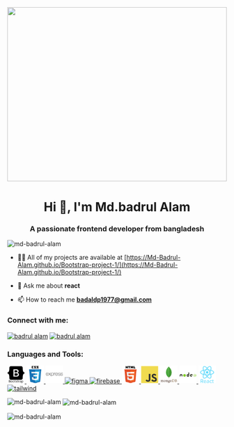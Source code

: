 <!--Markdown-->

<img src="./Black And Blue Modern Marketing Outdoor Banner (1).png" width="100%" height="400"/>

<h1 align="center">Hi 👋, I'm Md.badrul Alam</h1>
<h3 align="center">A passionate frontend developer from bangladesh</h3>

<p align="left"> <img src="https://komarev.com/ghpvc/?username=md-badrul-alam&label=Profile%20views&color=0e75b6&style=flat" alt="md-badrul-alam" /> </p>

- 👨‍💻 All of my projects are available at [https://Md-Badrul-Alam.github.io/Bootstrap-project-1/](https://Md-Badrul-Alam.github.io/Bootstrap-project-1/)

- 💬 Ask me about **react**

- 📫 How to reach me **badaldp1977@gmail.com**

<h3 align="left">Connect with me:</h3>
<p align="left">
<a href="https://linkedin.com/in/badrul alam" target="blank"><img align="center" src="https://raw.githubusercontent.com/rahuldkjain/github-profile-readme-generator/master/src/images/icons/Social/linked-in-alt.svg" alt="badrul alam" height="30" width="40" /></a>
<a href="https://fb.com/badrul alam" target="blank"><img align="center" src="https://raw.githubusercontent.com/rahuldkjain/github-profile-readme-generator/master/src/images/icons/Social/facebook.svg" alt="badrul alam" height="30" width="40" /></a>
</p>

<h3 align="left">Languages and Tools:</h3>
<p align="left"> <a href="https://getbootstrap.com" target="_blank" rel="noreferrer"> <img src="https://raw.githubusercontent.com/devicons/devicon/master/icons/bootstrap/bootstrap-plain-wordmark.svg" alt="bootstrap" width="40" height="40"/> </a> <a href="https://www.w3schools.com/css/" target="_blank" rel="noreferrer"> <img src="https://raw.githubusercontent.com/devicons/devicon/master/icons/css3/css3-original-wordmark.svg" alt="css3" width="40" height="40"/> </a> <a href="https://expressjs.com" target="_blank" rel="noreferrer"> <img src="https://raw.githubusercontent.com/devicons/devicon/master/icons/express/express-original-wordmark.svg" alt="express" width="40" height="40"/> </a> <a href="https://www.figma.com/" target="_blank" rel="noreferrer"> <img src="https://www.vectorlogo.zone/logos/figma/figma-icon.svg" alt="figma" width="40" height="40"/> </a> <a href="https://firebase.google.com/" target="_blank" rel="noreferrer"> <img src="https://www.vectorlogo.zone/logos/firebase/firebase-icon.svg" alt="firebase" width="40" height="40"/> </a> <a href="https://www.w3.org/html/" target="_blank" rel="noreferrer"> <img src="https://raw.githubusercontent.com/devicons/devicon/master/icons/html5/html5-original-wordmark.svg" alt="html5" width="40" height="40"/> </a> <a href="https://developer.mozilla.org/en-US/docs/Web/JavaScript" target="_blank" rel="noreferrer"> <img src="https://raw.githubusercontent.com/devicons/devicon/master/icons/javascript/javascript-original.svg" alt="javascript" width="40" height="40"/> </a> <a href="https://www.mongodb.com/" target="_blank" rel="noreferrer"> <img src="https://raw.githubusercontent.com/devicons/devicon/master/icons/mongodb/mongodb-original-wordmark.svg" alt="mongodb" width="40" height="40"/> </a> <a href="https://nodejs.org" target="_blank" rel="noreferrer"> <img src="https://raw.githubusercontent.com/devicons/devicon/master/icons/nodejs/nodejs-original-wordmark.svg" alt="nodejs" width="40" height="40"/> </a> <a href="https://reactjs.org/" target="_blank" rel="noreferrer"> <img src="https://raw.githubusercontent.com/devicons/devicon/master/icons/react/react-original-wordmark.svg" alt="react" width="40" height="40"/> </a> <a href="https://tailwindcss.com/" target="_blank" rel="noreferrer"> <img src="https://www.vectorlogo.zone/logos/tailwindcss/tailwindcss-icon.svg" alt="tailwind" width="40" height="40"/> </a> </p>

<p><img align="left" src="https://github-readme-stats.vercel.app/api/top-langs?username=md-badrul-alam&show_icons=true&locale=en&layout=compact" alt="md-badrul-alam" /></p>

<p>&nbsp;<img align="center" src="https://github-readme-stats.vercel.app/api?username=md-badrul-alam&show_icons=true&locale=en" alt="md-badrul-alam" /></p>

<p><img align="center" src="https://github-readme-streak-stats.herokuapp.com/?user=md-badrul-alam&" alt="md-badrul-alam" /></p>


